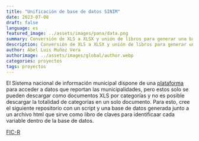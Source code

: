 ```yaml
---
title: "Unificación de base de datos SINIM"
date: 2023-07-08
draft: false
language: es
featured_image: ../assets/images/pana/data.png
summary: Conversión de XLS a XLSX y unión de libros para generar una base única.
description: Conversión de XLS a XLSX y unión de libros para generar una base única.
author: Abel Luis Muñoz Vera
authorimage: ../assets/images/global/author.webp
categories: proyectos
tags: proyectos
---
```

El Sistema nacional de información municipal dispone de una [plataforma](http://datos.sinim.gov.cl/datos_municipales.php) para acceder a datos que reportan las municipalidades, pero estos solo se pueden descargar como documentos XLS por categorías y no es posible descargar la totalidad de categorías en un solo documento. Para esto, cree el siguiente repositorio con un script y una base de datos generada junto a un archivo html que sirve como libro de claves para identificaar cada variable dentro de la base de datos. 

<a href="https://github.com/Abeluis/FIC-R"
                class="inline-flex text-white bg-primary-600 hover:bg-primary-800 focus:ring-4 focus:outline-none focus:ring-primary-300 font-medium rounded-lg text-sm px-5 py-2.5 text-center dark:focus:ring-primary-900 my-4"> FIC-R </a>
